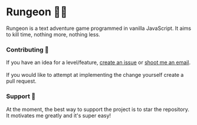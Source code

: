 # Rungeon 🏃‍♂️
Rungeon is a text adventure game programmed in vanilla JavaScript. It aims to kill time, nothing more, nothing less. 

### Contributing 📙
If you have an idea for a level/feature, [create an issue](https://github.com/devkennyy/rungeon/issues) or [shoot me an email](mailto:devkenny@outlook.com). 
\
\
If you would like to attempt at implementing the change yourself create a pull request. 

### Support 💖
At the moment, the best way to support the project is to star the repository. It motivates me greatly and it's super easy!
